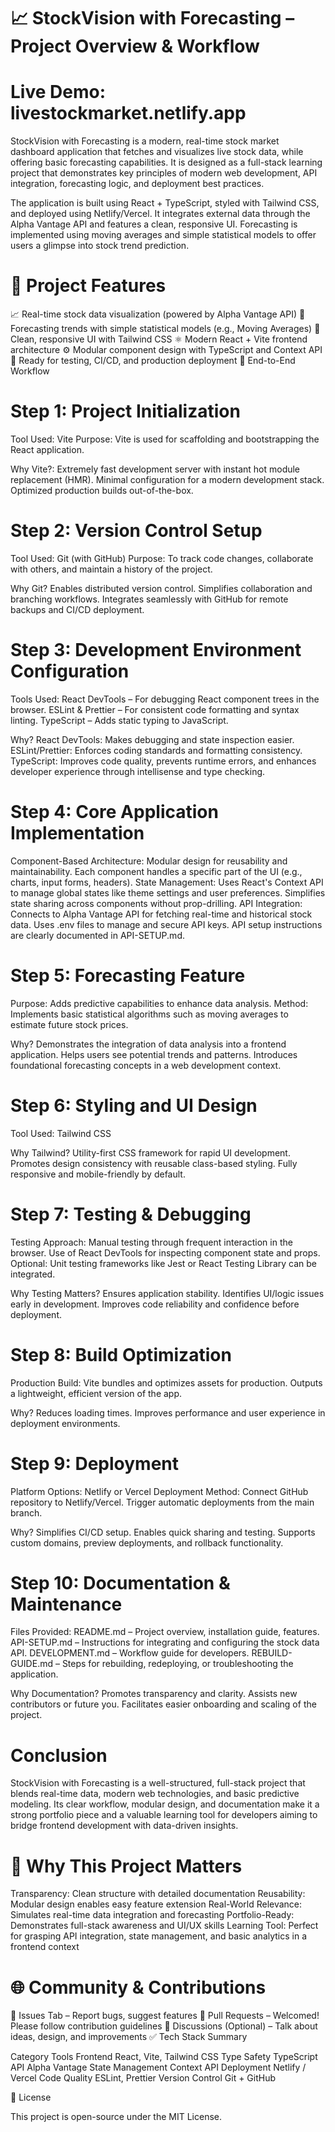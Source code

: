 # 📈 StockVision with Forecasting – Project Overview & Workflow

# Live Demo: livestockmarket.netlify.app

StockVision with Forecasting is a modern, real-time stock market dashboard application that fetches and visualizes live stock data, while offering basic forecasting capabilities. It is designed as a full-stack learning project that demonstrates key principles of modern web development, API integration, forecasting logic, and deployment best practices.

The application is built using React + TypeScript, styled with Tailwind CSS, and deployed using Netlify/Vercel. It integrates external data through the Alpha Vantage API and features a clean, responsive UI. Forecasting is implemented using moving averages and simple statistical models to offer users a glimpse into stock trend prediction.

# 🚀 Project Features

📈 Real-time stock data visualization (powered by Alpha Vantage API)
🔮 Forecasting trends with simple statistical models (e.g., Moving Averages)
🎨 Clean, responsive UI with Tailwind CSS
⚛️ Modern React + Vite frontend architecture
⚙️ Modular component design with TypeScript and Context API
🧪 Ready for testing, CI/CD, and production deployment
🔁 End-to-End Workflow

# Step 1: Project Initialization

Tool Used: Vite
Purpose: Vite is used for scaffolding and bootstrapping the React application.

Why Vite?:
Extremely fast development server with instant hot module replacement (HMR).
Minimal configuration for a modern development stack.
Optimized production builds out-of-the-box.

# Step 2: Version Control Setup

Tool Used: Git (with GitHub)
Purpose: To track code changes, collaborate with others, and maintain a history of the project.

Why Git?
Enables distributed version control.
Simplifies collaboration and branching workflows.
Integrates seamlessly with GitHub for remote backups and CI/CD deployment.

# Step 3: Development Environment Configuration

Tools Used:
React DevTools – For debugging React component trees in the browser.
ESLint & Prettier – For consistent code formatting and syntax linting.
TypeScript – Adds static typing to JavaScript.

Why?
React DevTools: Makes debugging and state inspection easier.
ESLint/Prettier: Enforces coding standards and formatting consistency.
TypeScript: Improves code quality, prevents runtime errors, and enhances developer experience through intellisense and type checking.

# Step 4: Core Application Implementation

Component-Based Architecture:
Modular design for reusability and maintainability.
Each component handles a specific part of the UI (e.g., charts, input forms, headers).
State Management:
Uses React's Context API to manage global states like theme settings and user preferences.
Simplifies state sharing across components without prop-drilling.
API Integration:
Connects to Alpha Vantage API for fetching real-time and historical stock data.
Uses .env files to manage and secure API keys.
API setup instructions are clearly documented in API-SETUP.md.

# Step 5: Forecasting Feature

Purpose: Adds predictive capabilities to enhance data analysis.
Method:
Implements basic statistical algorithms such as moving averages to estimate future stock prices.

Why?
Demonstrates the integration of data analysis into a frontend application.
Helps users see potential trends and patterns.
Introduces foundational forecasting concepts in a web development context.

# Step 6: Styling and UI Design

Tool Used: Tailwind CSS

Why Tailwind?
Utility-first CSS framework for rapid UI development.
Promotes design consistency with reusable class-based styling.
Fully responsive and mobile-friendly by default.

# Step 7: Testing & Debugging

Testing Approach:
Manual testing through frequent interaction in the browser.
Use of React DevTools for inspecting component state and props.
Optional: Unit testing frameworks like Jest or React Testing Library can be integrated.

Why Testing Matters?
Ensures application stability.
Identifies UI/logic issues early in development.
Improves code reliability and confidence before deployment.

# Step 8: Build Optimization

Production Build:
Vite bundles and optimizes assets for production.
Outputs a lightweight, efficient version of the app.

Why?
Reduces loading times.
Improves performance and user experience in deployment environments.

# Step 9: Deployment

Platform Options: Netlify or Vercel
Deployment Method:
Connect GitHub repository to Netlify/Vercel.
Trigger automatic deployments from the main branch.

Why?
Simplifies CI/CD setup.
Enables quick sharing and testing.
Supports custom domains, preview deployments, and rollback functionality.

# Step 10: Documentation & Maintenance

Files Provided:
README.md – Project overview, installation guide, features.
API-SETUP.md – Instructions for integrating and configuring the stock data API.
DEVELOPMENT.md – Workflow guide for developers.
REBUILD-GUIDE.md – Steps for rebuilding, redeploying, or troubleshooting the application.

Why Documentation?
Promotes transparency and clarity.
Assists new contributors or future you.
Facilitates easier onboarding and scaling of the project.

# Conclusion
StockVision with Forecasting is a well-structured, full-stack project that blends real-time data, modern web technologies, and basic predictive modeling. Its clear workflow, modular design, and documentation make it a strong portfolio piece and a valuable learning tool for developers aiming to bridge frontend development with data-driven insights.

# 🧠 Why This Project Matters

Transparency: Clean structure with detailed documentation
Reusability: Modular design enables easy feature extension
Real-World Relevance: Simulates real-time data integration and forecasting
Portfolio-Ready: Demonstrates full-stack awareness and UI/UX skills
Learning Tool: Perfect for grasping API integration, state management, and basic analytics in a frontend context

# 🌐 Community & Contributions

📂 Issues Tab – Report bugs, suggest features
🔀 Pull Requests – Welcomed! Please follow contribution guidelines
💬 Discussions (Optional) – Talk about ideas, design, and improvements
✅ Tech Stack Summary

Category	Tools
Frontend	React, Vite, Tailwind CSS
Type Safety	TypeScript
API	Alpha Vantage
State Management	Context API
Deployment	Netlify / Vercel
Code Quality	ESLint, Prettier
Version Control	Git + GitHub

📄 License

This project is open-source under the MIT License.

